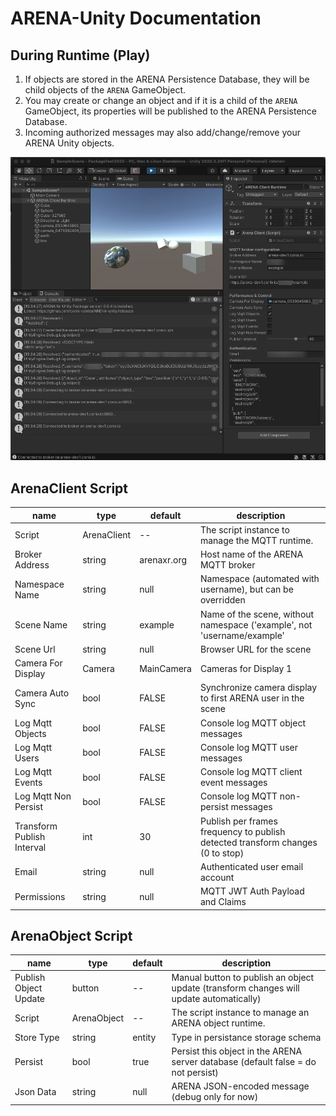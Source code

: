 # ARENA-Unity Documentation

## During Runtime (Play)

1. If objects are stored in the ARENA Persistence Database, they will be child objects of the `ARENA` GameObject.
1. You may create or change an object and if it is a child of the `ARENA` GameObject, its properties will be published to the ARENA Persistence Database.
1. Incoming authorized messages may also add/change/remove your ARENA Unity objects.

![unity-desktop.png](unity-desktop.png)

## ArenaClient Script

name | type | default | description
-- | -- | -- | --
Script | ArenaClient | -- | The script instance to manage the MQTT runtime.
Broker Address | string | arenaxr.org | Host name of the ARENA MQTT broker
Namespace Name | string | null | Namespace (automated with username), but can be overridden
Scene Name | string | example | Name of the scene, without namespace ('example', not 'username/example'
Scene Url | string | null | Browser URL for the scene
Camera For Display | Camera | MainCamera | Cameras for Display 1
Camera Auto Sync | bool | FALSE | Synchronize camera display to first ARENA user in the scene
Log Mqtt Objects | bool | FALSE | Console log MQTT object messages
Log Mqtt Users | bool | FALSE | Console log MQTT user messages
Log Mqtt Events | bool | FALSE | Console log MQTT client event messages
Log Mqtt Non Persist | bool | FALSE | Console log MQTT non-persist messages
Transform Publish Interval | int | 30 | Publish per frames frequency to publish detected transform changes (0 to stop)
Email | string | null | Authenticated user email account
Permissions | string | null | MQTT JWT Auth Payload and Claims

## ArenaObject Script

name | type | default | description
-- | -- | -- | --
Publish Object Update | button | -- | Manual button to publish an object update (transform changes will update automatically)
Script | ArenaObject | -- | The script instance to manage an ARENA object runtime.
Store Type | string | entity | Type in persistance storage schema
Persist | bool | true | Persist this object in the ARENA server database (default false = do not persist)
Json Data | string | null | ARENA JSON-encoded message (debug only for now)
